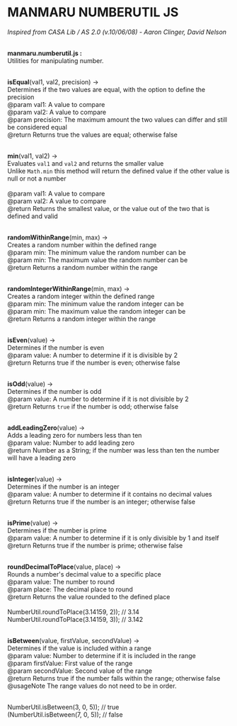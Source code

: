 MANMARU NUMBERUTIL JS
===============

<i>Inspired from CASA Lib / AS 2.0 (v.10/06/08) - Aaron Clinger, David Nelson</i><br><br>

<b>manmaru.numberutil.js :</b> <br>
Utilities for manipulating number.<br><br>

<b>isEqual</b>(val1, val2, precision) -><br>
Determines if the two values are equal, with the option to define the precision<br>
@param val1: A value to compare<br>
@param val2: A value to compare<br>
@param precision: The maximum amount the two values can differ and still be considered equal<br>
@return Returns true the values are equal; otherwise false<br><br>
    
<b>min</b>(val1, val2) -><br>
Evaluates <code>val1</code> and <code>val2</code> and returns the smaller value<br>
Unlike <code>Math.min</code> this method will return the defined value if the other value is null or not a number<br>			
@param val1: A value to compare<br>
@param val2: A value to compare<br>
@return Returns the smallest value, or the value out of the two that is defined and valid<br><br>
    
<b>randomWithinRange</b>(min, max) -><br>
Creates a random number within the defined range<br>
@param min: The minimum value the random number can be<br>
@param min: The maximum value the random number can be<br>
@return Returns a random number within the range<br><br>
    
<b>randomIntegerWithinRange</b>(min, max) -><br>
Creates a random integer within the defined range<br>
@param min: The minimum value the random integer can be<br>
@param min: The maximum value the random integer can be<br>
@return Returns a random integer within the range<br><br>
    
<b>isEven</b>(value) -><br>
Determines if the number is even<br>
@param value: A number to determine if it is divisible by 2<br>
@return Returns true if the number is even; otherwise false<br><br>
    
<b>isOdd</b>(value) -><br>
Determines if the number is odd<br>
@param value: A number to determine if it is not divisible by 2<br>
@return Returns <code>true</code> if the number is odd; otherwise false<br><br>
    
<b>addLeadingZero</b>(value) -><br>
Adds a leading zero for numbers less than ten<br>
@param value: Number to add leading zero<br>
@return Number as a String; if the number was less than ten the number will have a leading zero<br><br>
    
<b>isInteger</b>(value) -><br>
Determines if the number is an integer<br>
@param value: A number to determine if it contains no decimal values<br>
@return Returns true if the number is an integer; otherwise false<br><br>
    
<b>isPrime</b>(value) -><br>
Determines if the number is prime<br>
@param value: A number to determine if it is only divisible by 1 and itself<br>
@return Returns true if the number is prime; otherwise false<br><br>
    
<b>roundDecimalToPlace</b>(value, place)  -><br>
Rounds a number's decimal value to a specific place<br>
@param value: The number to round<br>
@param place: The decimal place to round<br>
@return Returns the value rounded to the defined place<br><br>
NumberUtil.roundToPlace(3.14159, 2)); //  3.14<br>
NumberUtil.roundToPlace(3.14159, 3)); //  3.142<br><br>
    
<b>isBetween</b>(value, firstValue, secondValue) -><br>
Determines if the value is included within a range<br>
@param value: Number to determine if it is included in the range<br>
@param firstValue: First value of the range<br>
@param secondValue: Second value of the range<br>
@return Returns true if the number falls within the range; otherwise false<br>
@usageNote The range values do not need to be in order.<br><br>

NumberUtil.isBetween(3, 0, 5)); //  true<br>
(NumberUtil.isBetween(7, 0, 5)); // false



